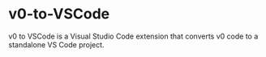 # v0-to-VSCode
v0 to VSCode is a Visual Studio Code extension that converts v0 code to a standalone VS Code project.
